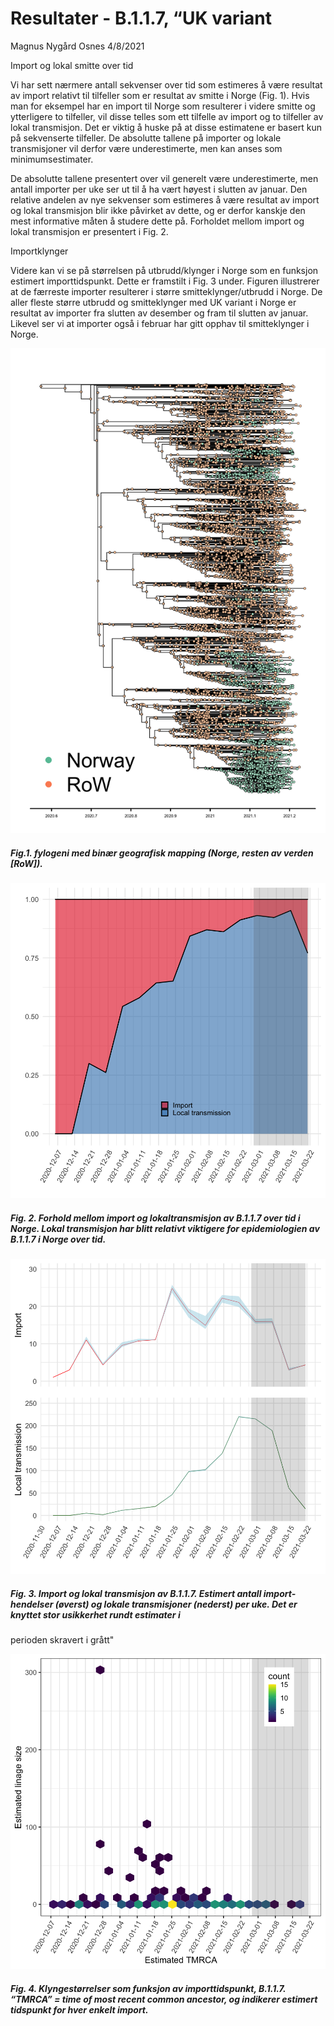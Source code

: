Resultater - B.1.1.7, “UK variant
================
Magnus Nygård Osnes
4/8/2021

Import og lokal smitte over tid

Vi har sett nærmere antall sekvenser over tid som estimeres å være
resultat av import relativt til tilfeller som er resultat av smitte i
Norge (Fig. 1). Hvis man for eksempel har en import til Norge som
resulterer i videre smitte og ytterligere to tilfeller, vil disse telles
som ett tilfelle av import og to tilfeller av lokal transmisjon. Det er
viktig å huske på at disse estimatene er basert kun på sekvenserte
tilfeller. De absolutte tallene på importer og lokale transmisjoner vil
derfor være underestimerte, men kan anses som minimumsestimater.

De absolutte tallene presentert over vil generelt være underestimerte,
men antall importer per uke ser ut til å ha vært høyest i slutten av
januar. Den relative andelen av nye sekvenser som estimeres å være
resultat av import og lokal transmisjon blir ikke påvirket av dette, og
er derfor kanskje den mest informative måten å studere dette på.
Forholdet mellom import og lokal transmisjon er presentert i Fig. 2.

Importklynger

Videre kan vi se på størrelsen på utbrudd/klynger i Norge som en
funksjon estimert importtidspunkt. Dette er framstilt i Fig. 3 under.
Figuren illustrerer at de færreste importer resulterer i større
smitteklynger/utbrudd i Norge. De aller fleste større utbrudd og
smitteklynger med UK variant i Norge er resultat av importer fra slutten
av desember og fram til slutten av januar. Likevel ser vi at importer
også i februar har gitt opphav til smitteklynger i Norge.

![Test](UK_results_files/figure-gfm/unnamed-chunk-1-1.png)

##### Fig.1. fylogeni med binær geografisk mapping (Norge, resten av verden \[RoW\]).

![](UK_results_files/figure-gfm/unnamed-chunk-4-1.png)<!-- -->

##### Fig. 2. Forhold mellom import og lokaltransmisjon av B.1.1.7 over tid i Norge. Lokal transmisjon har blitt relativt viktigere for epidemiologien av B.1.1.7 i Norge over tid.

![](UK_results_files/figure-gfm/unnamed-chunk-6-1.png)<!-- -->

##### Fig. 3. Import og lokal transmisjon av B.1.1.7. Estimert antall import-hendelser (øverst) og lokale transmisjoner (nederst) per uke. Det er knyttet stor usikkerhet rundt estimater i

perioden skravert i grått"

![](UK_results_files/figure-gfm/unnamed-chunk-7-1.png)<!-- -->

##### Fig. 4. Klyngestørrelser som funksjon av importtidspunkt, B.1.1.7. “TMRCA” = time of most recent common ancestor, og indikerer estimert tidspunkt for hver enkelt import.
